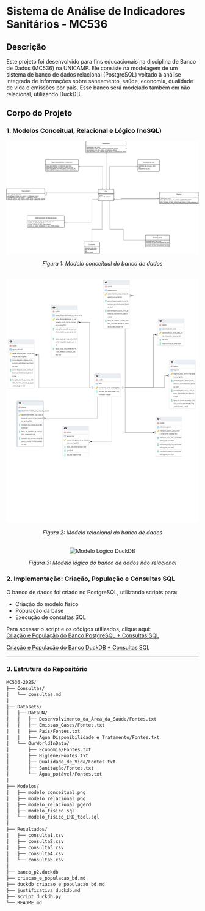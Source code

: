 # Sistema de Análise de Indicadores Sanitários - MC536

## Descrição

Este projeto foi desenvolvido para fins educacionais na disciplina de Banco de Dados (MC536) na UNICAMP. Ele consiste na modelagem de um sistema de banco de dados relacional (PostgreSQL) voltado à análise integrada de informações sobre saneamento, saúde, economia, qualidade de vida e emissões por país. Esse banco será modelado também em não relacional, utilizando DuckDB. 

## Corpo do Projeto

### 1. Modelos Conceitual, Relacional e Lógico (noSQL)

<div align="center">
  <img src="Modelos/PostgreSQL//modelo_conceitual.png" alt="Modelo Conceitual" width="600px">
  <p><em>Figura 1: Modelo conceitual do banco de dados</em></p>
</div>

<br>

<div align="center">
  <img src="Modelos/PostgreSQL//modelo_relacional.png" alt="Modelo Relacional" width="600px">
  <p><em>Figura 2: Modelo relacional do banco de dados</em></p>
</div>

<br>

<div align="center">
  <img src="Modelos/DuckDB/modelo_lógico.png" alt="Modelo Lógico DuckDB" width="600px">
  <p><em>Figura 3: Modelo lógico do banco de dados não relacional</em></p>
</div>

### 2. Implementação: Criação, População e Consultas SQL

O banco de dados foi criado no PostgreSQL, utilizando scripts para:
- Criação do modelo físico
- População da base
- Execução de consultas SQL

Para acessar o script e os códigos utilizados, clique aqui:  
[Criação e População do Banco PostgreSQL + Consultas SQL](criacao_e_populacao_bd.md)

[Criação e População do Banco DuckDB + Consultas SQL](duckdb_criacao_e_populacao_bd.md)

---

### 3. Estrutura do Repositório
```pgsql
MC536-2025/
├── Consultas/
│   └── consultas.md
│
├── Datasets/
│   ├── DataUN/
│   │   ├── Desenvolvimento_da_Área_da_Saúde/Fontes.txt
│   │   ├── Emissao_Gases/Fontes.txt
│   │   ├── País/Fontes.txt
│   │   ├── Água_Disponibilidade_e_Tratamento/Fontes.txt
│   └── OurWorldInData/
│       ├── Economia/Fontes.txt
│       ├── Higiene/Fontes.txt
│       ├── Qualidade_de_Vida/Fontes.txt
│       ├── Sanitação/Fontes.txt
│       └── Água_potável/Fontes.txt
│
├── Modelos/
│   ├── modelo_conceitual.png
│   ├── modelo_relacional.png
│   ├── modelo_relacional.pgerd
│   ├── modelo_fisico.sql
│   └── modelo_fisico_ERD_tool.sql
│
├── Resultados/
│   ├── consulta1.csv
│   ├── consulta2.csv
│   ├── consulta3.csv
│   ├── consulta4.csv
│   └── consulta5.csv
│
├── banco_p2.duckdb
├── criacao_e_populacao_bd.md
├── duckdb_criacao_e_populacao_bd.md
├── justificativa_duckdb.md
├── script_duckdb.py
└── README.md

```
